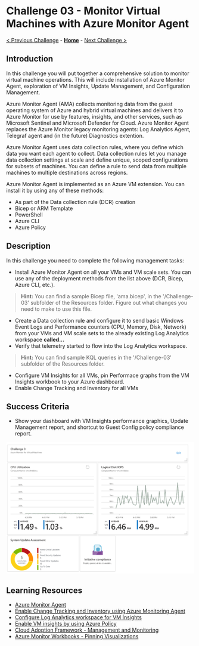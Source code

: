 # Challenge 03 - Monitor Virtual Machines with Azure Monitor Agent

[< Previous Challenge](./Challenge-02.md) - **[Home](../README.md)** - [Next Challenge >](./Challenge-04.md)

## Introduction

In this challenge you will put together a comprehensive solution to monitor virtual machine operations. This will include installation of Azure Monitor Agent, exploration of VM Insights, Update Management, and Configuration Management.

Azure Monitor Agent (AMA) collects monitoring data from the guest operating system of Azure and hybrid virtual machines and delivers it to Azure Monitor for use by features, insights, and other services, such as Microsoft Sentinel and Microsoft Defender for Cloud. Azure Monitor Agent replaces the Azure Monitor legacy monitoring agents: Log Analytics Agent, Telegraf agent and (in the future) Diagnostics extention. 

Azure Monitor Agent uses data collection rules, where you define which data you want each agent to collect. Data collection rules let you manage data collection settings at scale and define unique, scoped configurations for subsets of machines. You can define a rule to send data from multiple machines to multiple destinations across regions.

Azure Monitor Agent is implemented as an Azure VM extension. You can install it by using any of these methods:
- As part of the Data collection rule (DCR) creation
- Bicep or ARM Template
- PowerShell
- Azure CLI 
- Azure Policy

## Description

In this challenge you need to complete the following management tasks:
- Install Azure Monitor Agent on all your VMs and VM scale sets. You can use any of the deployment methods from the list above (DCR, Bicep, Azure CLI, etc.). 
>**Hint:** You can find a sample Bicep file, 'ama.bicep', in the '/Challenge-03' subfolder of the Resources folder. Figure out what changes you need to make to use this file.
- Create a Data collection rule and configure it to send basic Windows Event Logs and Performance counters (CPU, Memory, Disk, Network) from your VMs and VM scale sets to the already existing Log Analytics workspace **called...**
- Verify that telemetry started to flow into the Log Analytics workspace.
>**Hint:** You can find sample KQL queries in the '/Challenge-03' subfolder of the Resources folder.
- Configure VM Insights for all VMs, pin Performace graphs from the VM Insights workbook to your Azure dashboard.
- Enable Change Tracking and Inventory for all VMs

## Success Criteria

- Show your dashboard with VM Insights performance graphics, Update Management report, and shortcut to Guest Config policy compliance report.

![Example of Final Dashboard](../Images/03-01-Final-Dashboard.png)

## Learning Resources

- [Azure Monitor Agent](https://learn.microsoft.com/en-us/azure/azure-monitor/agents/agents-overview)
- [Enable Change Tracking and Inventory using Azure Monitoring Agent](https://learn.microsoft.com/en-us/azure/automation/change-tracking/enable-vms-monitoring-agent?tabs=singlevm)
- [Configure Log Analytics workspace for VM Insights](https://docs.microsoft.com/en-us/azure/azure-monitor/vm/vminsights-configure-workspace?tabs=CLI#add-vminsights-solution-to-workspace)
- [Enable VM insights by using Azure Policy](https://docs.microsoft.com/en-us/azure/azure-monitor/vm/vminsights-enable-policy)
- [Cloud Adoption Framework - Management and Monitoring](https://docs.microsoft.com/en-us/azure/cloud-adoption-framework/ready/enterprise-scale/management-and-monitoring)
- [Azure Monitor Workbooks - Pinning Visualizations](https://docs.microsoft.com/en-us/azure/azure-monitor/visualize/workbooks-overview#pinning-visualizations)


